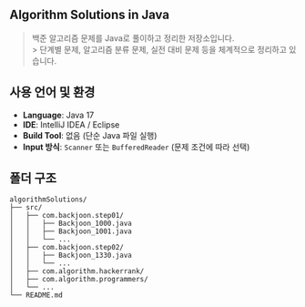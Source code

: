 
## Algorithm Solutions in Java
 > 백준 알고리즘 문제를 Java로 풀이하고 정리한 저장소입니다.  
	> 단계별 문제, 알고리즘 분류 문제, 실전 대비 문제 등을 체계적으로 정리하고 있습니다.
	
## 사용 언어 및 환경

- **Language**: Java 17
- **IDE**: IntelliJ IDEA / Eclipse
- **Build Tool**: 없음 (단순 Java 파일 실행)
- **Input 방식**: `Scanner` 또는 `BufferedReader` (문제 조건에 따라 선택)

## 폴더 구조

```plaintext
algorithmSolutions/
├── src/
│   ├── com.backjoon.step01/
│   │   ├── Backjoon_1000.java
│   │   ├── Backjoon_1001.java
│   │   └── ...
│   ├── com.backjoon.step02/
│   │   ├── Backjoon_1330.java
│   │   └── ...
│   ├── com.algorithm.hackerrank/
│   ├── com.algorithm.programmers/
│   └── ...
└── README.md
